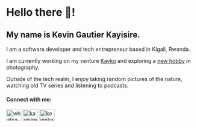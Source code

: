 <h1>Hello there 👋!</h1>
<h2>My name is Kevin Gautier Kayisire.</h2>
<p>I am a software developer and tech entrepreneur based in Kigali,  Rwanda.</p>
<p>I am currently working on my venture <a href="https://kaykoapp.com" target="_blank">Kayko</a> and exploring a <a href="https://www.instagram.com/kevinkayisire" target="_blank">new hobby</a> in photography.</p>
<p>Outside of the tech realm, I enjoy taking random pictures of the nature, watching old TV series and listening to podcasts.</p>
  
<h4 align="left">Connect with me:</h4>
<p align="left">
  <a href="https://wa.me/250781547202" target="blank"><img align="center" src="https://cdn.jsdelivr.net/npm/simple-icons@3.0.1/icons/whatsapp.svg" alt="whatsapp" height="30" width="40" /></a>
  <a href="https://instagram.com/kayisiree" target="blank"><img align="center" src="https://cdn.jsdelivr.net/npm/simple-icons@3.0.1/icons/instagram.svg" alt="kayisiree" height="30" width="40" /></a>
  <a href="https://linkedin.com/in/kevinkayisire" target="blank"><img align="center" src="https://cdn.jsdelivr.net/npm/simple-icons@3.0.1/icons/linkedin.svg" alt="kevinkayisire" height="30" width="40" /></a>
</p>

